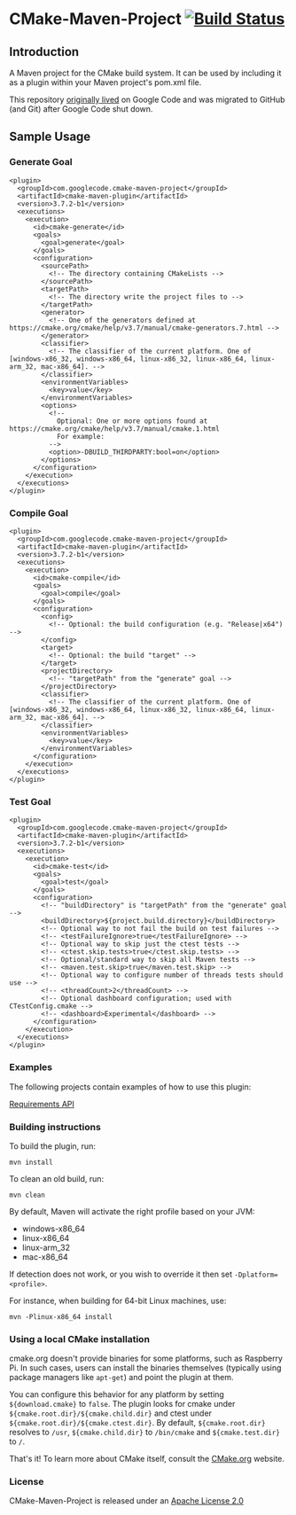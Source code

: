 # CMake-Maven-Project [![Build Status](https://travis-ci.org/cmake-maven-project/cmake-maven-project.png?branch=master)](https://travis-ci.org/cmake-maven-project/cmake-maven-project)

## Introduction

A Maven project for the CMake build system. It can be used by including it as a plugin within your Maven project's pom.xml file.

This repository [originally lived](https://code.google.com/p/cmake-maven-project/) on Google Code and was migrated to GitHub (and Git) after Google Code shut down.

## Sample Usage

### Generate Goal

    <plugin>
      <groupId>com.googlecode.cmake-maven-project</groupId>
      <artifactId>cmake-maven-plugin</artifactId>
      <version>3.7.2-b1</version>
      <executions>
        <execution>
          <id>cmake-generate</id>
          <goals>
            <goal>generate</goal>
          </goals>
          <configuration>
            <sourcePath>
              <!-- The directory containing CMakeLists -->
            </sourcePath>
            <targetPath>
              <!-- The directory write the project files to -->
            </targetPath>
            <generator>
              <!-- One of the generators defined at https://cmake.org/cmake/help/v3.7/manual/cmake-generators.7.html -->
            </generator>
            <classifier>
              <!-- The classifier of the current platform. One of [windows-x86_32, windows-x86_64, linux-x86_32, linux-x86_64, linux-arm_32, mac-x86_64]. -->
            </classifier>
            <environmentVariables>
              <key>value</key>
            </environmentVariables>
            <options>
              <!--
                Optional: One or more options found at https://cmake.org/cmake/help/v3.7/manual/cmake.1.html
                For example:
              -->
              <option>-DBUILD_THIRDPARTY:bool=on</option>
            </options>
          </configuration>
        </execution>
      </executions>
    </plugin>

### Compile Goal

    <plugin>
      <groupId>com.googlecode.cmake-maven-project</groupId>
      <artifactId>cmake-maven-plugin</artifactId>
      <version>3.7.2-b1</version>
      <executions>
        <execution>
          <id>cmake-compile</id>
          <goals>
            <goal>compile</goal>
          </goals>
          <configuration>
            <config>
              <!-- Optional: the build configuration (e.g. "Release|x64") -->
            </config>
            <target>
              <!-- Optional: the build "target" -->
            </target>
            <projectDirectory>
              <!-- "targetPath" from the "generate" goal -->
            </projectDirectory>
            <classifier>
              <!-- The classifier of the current platform. One of [windows-x86_32, windows-x86_64, linux-x86_32, linux-x86_64, linux-arm_32, mac-x86_64]. -->
            </classifier>
            <environmentVariables>
              <key>value</key>
            </environmentVariables>
          </configuration>
        </execution>
      </executions>
    </plugin>

### Test Goal

    <plugin>
      <groupId>com.googlecode.cmake-maven-project</groupId>
      <artifactId>cmake-maven-plugin</artifactId>
      <version>3.7.2-b1</version>
      <executions>
        <execution>
          <id>cmake-test</id>
          <goals>
            <goal>test</goal>
          </goals>
          <configuration>
            <!-- "buildDirectory" is "targetPath" from the "generate" goal -->
            <buildDirectory>${project.build.directory}</buildDirectory>
            <!-- Optional way to not fail the build on test failures -->
            <!-- <testFailureIgnore>true</testFailureIgnore> -->
            <!-- Optional way to skip just the ctest tests -->
            <!-- <ctest.skip.tests>true</ctest.skip.tests> -->
            <!-- Optional/standard way to skip all Maven tests -->
            <!-- <maven.test.skip>true</maven.test.skip> -->
            <!-- Optional way to configure number of threads tests should use -->
            <!-- <threadCount>2</threadCount> -->
            <!-- Optional dashboard configuration; used with CTestConfig.cmake -->
            <!-- <dashboard>Experimental</dashboard> -->
          </configuration>
        </execution>
      </executions>
    </plugin>

### Examples

The following projects contain examples of how to use this plugin:

[Requirements API](https://bitbucket.org/cowwoc/requirements/src/1906b7ad3f9c9a5e8f8b72dedd1a71a0725bce6c/native/pom.xml?at=default&fileviewer=file-view-default#pom.xml-158)

### Building instructions

To build the plugin, run:

    mvn install

To clean an old build, run:

    mvn clean

By default, Maven will activate the right profile based on your JVM:

* windows-x86_64
* linux-x86_64
* linux-arm_32
* mac-x86_64

If detection does not work, or you wish to override it then set `-Dplatform=<profile>`.

For instance, when building for 64-bit Linux machines, use:

    mvn -Plinux-x86_64 install

### Using a local CMake installation

cmake.org doesn't provide binaries for some platforms, such as Raspberry Pi. In such cases, users can install the binaries themselves (typically using package managers like `apt-get`) and point the plugin at them.

You can configure this behavior for any platform by setting `${download.cmake}` to `false`. The plugin
 looks for cmake under `${cmake.root.dir}/${cmake.child.dir}` and ctest under `${cmake.root.dir}/${cmake.ctest.dir}`. By default, `${cmake.root.dir}` resolves to `/usr`, `${cmake.child.dir}` to `/bin/cmake` and `${cmake.test.dir}` to `/`.

That's it! To learn more about CMake itself, consult the [CMake.org](https://cmake.org/) website.

### License

CMake-Maven-Project is released under an [Apache License 2.0](http://www.apache.org/licenses/LICENSE-2.0)